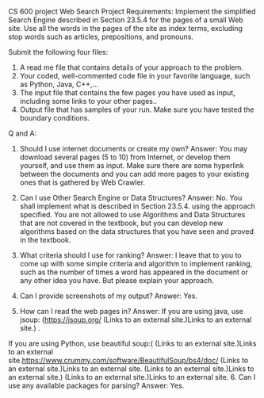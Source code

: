 CS 600 project Web Search Project
Requirements:
Implement the simplified Search Engine described in Section 23.5.4 for the pages of a small Web site. Use all the words in the pages of the site as index terms, excluding stop words such as articles, prepositions, and pronouns.

Submit the following four files:
1. A read me file that contains details of your approach to the problem.
2. Your coded, well-commented code file in your favorite language, such as Python, Java, C++,... 
3. The input file that contains the few pages you have used as input, including some links to your other pages..
4. Output file that has samples of your run. Make sure you have tested the boundary conditions.

Q and A:
1. Should I use internet documents or create my own?
Answer: You may download several pages (5 to 10) from Internet, or develop them yourself, and use them as input. Make sure there are some hyperlink between the documents and you can add more pages to your existing ones that is gathered by Web Crawler.

2. Can I use Other Search Engine or Data Structures?
Answer: No. You shall implement what is described in Section 23.5.4. using the approach specified. You are not allowed to use Algorithms and Data Structures that are not covered in the textbook, but you can develop new algorithms based on the data structures that you have seen and proved in the textbook.

3. What criteria should I use for ranking?
Answer: I leave that to you to come up with some simple criteria and algorithm to implement ranking, such as the number of times a word has appeared in the document or any other idea you have. But please explain your approach.

4. Can I provide screenshots of my output?
Answer: Yes. 

5. How can I read the web pages in?
Answer:
If you are using java, use jsoup: (https://jsoup.org/ (Links to an external site.)Links to an external site.) .

If you are using Python, use beautiful soup:( (Links to an external site.)Links to an external site.https://www.crummy.com/software/BeautifulSoup/bs4/doc/ (Links to an external site.)Links to an external site. (Links to an external site.)Links to an external site.) (Links to an external site.)Links to an external site.
6. Can I use any available packages for parsing?
Answer: Yes.